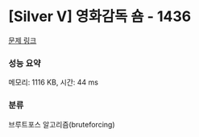 # [Silver V] 영화감독 숌 - 1436 

[문제 링크](https://www.acmicpc.net/problem/1436) 

### 성능 요약

메모리: 1116 KB, 시간: 44 ms

### 분류

브루트포스 알고리즘(bruteforcing)

